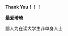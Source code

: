 **Thank You！！！**

**最爱琦琦**

鄙人为在读大学生非单身人士
<!---
QiQiyydss/QiQiyydss is a ✨ special ✨ repository because its `README.md` (this file) appears on your GitHub profile.
You can click the Preview link to take a look at your changes.
--->
